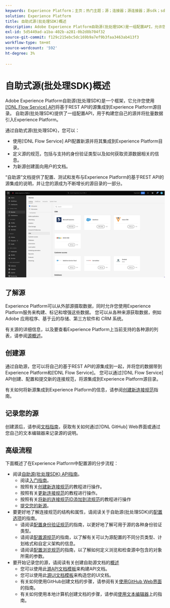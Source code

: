 ```yaml
---
keywords: Experience Platform；主页；热门主题；源；连接器；源连接器；源sdk；sdk；SDK
solution: Experience Platform
title: 自助式源(批处理SDK)概述
description: Adobe Experience Platform自助源(批处理SDK)是一组配置API，允许您使用流服务API集成基于REST API的源，将您的数据引入到Experience Platform。
exl-id: 5d5449ad-a1ba-402b-a281-0b2d8b704f32
source-git-commit: f129c215ebc5dc169b9a7ef9b3faa3463ab413f3
workflow-type: tm+mt
source-wordcount: '592'
ht-degree: 3%

---
```


# 自助式源(批处理SDK)概述

Adobe Experience Platform自助源(批处理SDK)是一个框架，它允许您使用[[!DNL Flow Service] API](https://www.adobe.io/experience-platform-apis/references/flow-service/)将基于REST API的源集成到Experience Platform源目录。 自助源(批处理SDK)提供了一组配置API，用于构建您自己的源并将批量数据引入Experience Platform。

通过自助式源(批处理SDK)，您可以：

* 使用[!DNL Flow Service] API配置新源并将其集成到Experience Platform目录。
* 定义源的规范，包括与支持的身份验证类型以及如何获取资源数据相关的信息。
* 为新源创建面向用户的文档。

“自助源”文档提供了配置、测试和发布与Experience Platform的基于REST API的源集成的说明，并让您的源成为不断增长的源目录的一部分。

![目录](./assets/catalog.png)

## 了解源

Experience Platform可以从外部源摄取数据，同时允许您使用Experience Platform服务来构建、标记和增强这些数据。 您可以从各种来源获取数据，例如 Adobe 应用程序、基于云的存储、第三方软件和 CRM 系统。

有关源的详细信息，以及要查看Experience Platform上当前支持的各种源的列表，请参阅[源概述](../home.md)。

## 创建源

通过自助源，您可以将自己的基于REST API的源集成到一起，并将您的数据带到Experience Platform和[!DNL Flow Service]。 您可以通过[!DNL Flow Service] API创建、配置和提交新的连接规范，将源集成到Experience Platform源目录。

有关如何将新源集成到Experience Platform的信息，请参阅[创建新连接规范](./api/api-overview.md)指南。

## 记录您的源

创建源后，请参阅[文档指南](./documentation/doc-overview.md)，获取有关如何通过[!DNL GitHub] Web界面或通过您自己的文本编辑器来记录源的说明。

## 高级流程

下面概述了在Experience Platform中配置源的分步流程：

* 阅读[自助源(批处理SDK) API指南](./api/api-overview.md)。
   * 阅读[入门指南](./api/getting-started.md)。
   * 按照有关[创建新连接规范](./api/create.md)的教程进行操作。
   * 按照有关[更新连接规范](./api/update-connection-specs.md)的教程进行操作。
   * 按照有关[将新的连接规范ID添加到流规范](./api/update-flow-specs.md)的教程进行操作
   * [提交您的新源](./api/submit.md)。
* 要更好地了解连接规范的结构和属性，请阅读关于自助源(批处理SDK)的[配置选项](./config/config.md)的指南。
   * 请阅读[配置身份验证规范](./config/authspec.md)的指南，以更好地了解可用于源的各种身份验证类型。
   * 请阅读[配置源规范](./config/sourcespec.md)的指南，以了解有关可以为源配置的不同分页类型、计划格式和自定义架构的信息。
   * 请阅读[配置浏览规范](./config/explorespec.md)的指南，以了解如何定义浏览和检查源中包含的对象所需的参数。
* 要开始记录您的源，请阅读有关创建自助源文档的[概述](./documentation/doc-overview.md)
   * 您可以使用此[源API文档模板](./documentation/template.md)来构建API文档。
   * 您可以使用此[源UI文档模板](./documentation/ui-template.md)来构造您的UI文档。
   * 有关如何使用GitHub创建文档的步骤，请参阅有关[使用GitHub Web界面](./documentation/github.md)的指南。
   * 有关如何使用本地计算机创建文档的步骤，请参阅[使用文本编辑器](./documentation/text-editor.md)上的指南。
